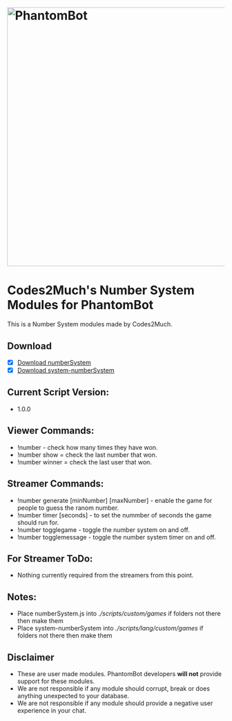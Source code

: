 # <img alt="PhantomBot" src="https://phantombot.tv/img/new-logo-dark-v2.png" width="600px"/>

# Codes2Much's Number System Modules for PhantomBot
This is a Number System modules made by Codes2Much.

## Download
- [x] [Download numberSystem](https://raw.githubusercontent.com/Codes2Much/Phantombot-Custom-Scripts/master/custom/games/numberSystem/numberSystem.js "numberSystem")
- [x] [Download system-numberSystem](https://raw.githubusercontent.com/Codes2Much/Phantombot-Custom-Scripts/master/lang/english/custom/games/games-numberSystem.js "system-numberSystem")

## Current Script Version:
- 1.0.0

## Viewer Commands:
- !number - check how many times they have won.
- !number show = check the last number that won.
- !number winner = check the last user that won. 

## Streamer Commands:
- !number generate [minNumber] [maxNumber] - enable the game for people to guess the ranom number.
- !number timer [seconds] - to set the nummber of seconds the game should run for.
- !number togglegame - toggle the number system on and off.
- !number togglemessage - toggle the number system timer on and off.

## For Streamer ToDo:
- Nothing currently required from the streamers from this point.

## Notes:
- Place numberSystem.js into *./scripts/custom/games* if folders not there then make them
- Place system-numberSystem into *./scripts/lang/custom/games* if folders not there then make them

## Disclaimer
- These are user made modules. PhantomBot developers **will not** provide support for these modules.
- We are not responsible if any module should corrupt, break or does anything unexpected to your database.
- We are not responsible if any module should provide a negative user experience in your chat.
